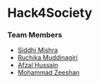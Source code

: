 # Hack4Society

### Team Members

- <a href="https://github.com/Sidsag">Siddhi Mishra</a>
- <a href="https://github.com/ruchikamuddinagiri">Ruchika Muddinagiri</a>
- <a href="https://github.com/afzalhussain555">Afzal Hussain</a>
- <a href="https://github.com/m-zest">Mohammad Zeeshan</a>
